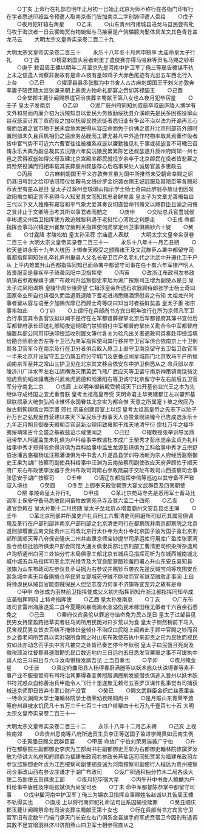 <!-- { "loadSidebar": true } -->
　　○丁亥  上命行在礼部自明年正月初一日始正北京为师不称行在各衙门印有行在字者悉送印绶监令预遣人取南京衙门皆加南京二字别铸印遣人赍给
　　○戊子
　　○夜月犯轩辕右角星
　　○乙未
　　○山东青州府诸城县进龙马县民尝有牝马牧于海滨者一日云雾晦冥有物蜿蜒与马接至是产驹驎臆肉鬉体具龙文其色青苍盖龙马云
　　大明太宗文皇帝实录卷二百二十九


大明太宗文皇帝实录卷二百三十
　　永乐十八年冬十月丙申朔享  太庙命皇太子行礼
　　○丁酉
　　○榜葛剌国头目者剌里丁遣使赛亦得马哈麻等贡名马赐之钞币
　　○庚子  敕召周王橚以明年二月至京先是河南中护卫军丁俺三等屡告橚谋不轨  上未之信遣人询察非妄故有是命△夜有星如鸡子大赤色尾迹有光出五车西北行入上台
　　○乙巳
　　○擢漷县县丞张黻为中书舍人△古麻剌朗国王干剌义亦敦奔率妻子陪臣随太监张谦来朝上表贡方物命礼部宴之赍如苏禄国王
　　○己酉
　　○金堂郡主薨讣闻赐祭遣官治丧葬主蜀献王第八女也△夜月犯毕宿星
　　○壬子  皇太子发南京
　　○乙卯
　　○湖广辰州府同知刘叔毖卒叔毖庐陵人博学有文外和易而内廉介初为沅陵知县以爱民为务致勤绥抚县介溪峒先是民多困徭役窜山谷叔毖至计其丁赀而役之加以抚绥民悦流徙者悉归业有争讼不治以法为开谕再三心服而后遣之官市物于民未尝急索民得从容应命而免于价俑之患升北京刑部员外郎时置刑部未久且兵机相仍之后庶务丛脞而工曹尤甚凡中外造作材物率取具焉重作役者皆中官气势不可近六六曹官往往被棰系叔毖以廉勤独见礼于事或叔毖言不可輙已召脩永乐大典为副总裁其去沅陵六年矣沅陵民累累陈乞还叔毖遂升辰州府同知一州七邑之民得叔毖如得父母及建北京宫殿率郡民就役岁余卒于北京郡民在役者皆悲慕之具殓祭役满而归相率载其丧葬辰州叔毖存心后临事果处人诚居官盖多惠政云
　　○丙辰
　　○古麻剌朗国王干义亦敦奔言虽为国中所推然未受朝命幸赐之诏仍其旧号封之给印诰冠带仪仗鞍马文绮纱罗金织袭衣赐王妃冠服及其陪臣等各赐彩币表里有差△是日  皇太子过滁州登琅琊山指示学士杨士奇曰此醉翁亭故址也因叹欧阳脩立朝正言不易得今人知爱其文而知其忠者鲜矣盖  皇太子为文章尤善脩每曰三代以下文人独脩有雍容和平气象尤爱其奏议切直尝命刊脩文以赐群臣且谕之曰脩之贤非止于文卿等当考其所以事君者而勉之
　　○庚申
　　○交阯总兵官豊城侯李彬遣交州后卫指挥使方政追贼黎利遇于老挝忙心河败之利遁走
　　○壬戌  命都指挥佥事冯兴镇定州崔聚守紫荆关指挥使何虎掌定州卫事俱赐钞六十锭
　　○癸亥
　　○甘露降  孝陵松柏  皇太孙采荐  宗庙遣人表献
　　大明太宗文皇帝实录卷二百三十
大明太宗文皇帝实录卷二百三十一
　　永乐十八年十一月乙丑朔
　　○钦天鉴进永乐十九年大统历  上御奉天殿受之颁赐诸王及文武群臣△署中都留守司事都指挥同知张礼卒礼庐州巢县人父名长安卫百户名老礼代之洪武中升遵化卫千户从  上平内难累升山西都指挥同知已而命署中都留守司事在任十有六年军律严明人皆畏服至是暴疾卒子琦袭凤阳中卫指挥使
　　○丙寅
　　○改浙江布政司左参政矾镇右参政程禧于湖广布政司升监察御史李旭为湖广按察司王增为副使△是日  皇太子过凤阳谒祭  皇陵毕周步陵旁望  仁祖淳皇帝所遗石农器顾侍郎张学士杨士奇曰国家帝业所自也徘徊久而后退既退陵下耆老进谒悉赐酒馔慰劳之有知  太祖龙兴时事者留从容与语至夕加赐优厚已而顾士奇等叹曰知当时者益鲜矣盖  皇太子重  祖宗事率如此
　　○丁卯
　　○上谓行在兵部尚书方宾曰明年改行在所为京师凡军卫合行事宜其令各官议拟以闻于是行在左军都督薛禄掌北京后军都督府其簿书宜付后军都督府承长印送礼部销夜巡铜牌门禁锁钥付中军都督府掌出关勘合令中军都督府编置兵部公同用印送印绶监收别置文簿付各关为验凡出关者通政司具奏赴印绶监填给勘合照验金吾左等十卫已为亲军指挥使司其行移并守卫官军俱合依南京上十卫例其各卫官军今在南京及行在卫分者俱合取入原卫上直守卫南京留守五卫每卫改官军一半来北京开设留守五卫仍属五府分守城门及更番点闸皇城四门北京牧马千户所候调南京军至并之常山三护卫见在北京其文移合依安东中护卫例悉从之  命兵部以孝陵济川广洋水军左右江阴横海天策英武飞熊广武应天等卫留守南京神策镇南饶骑沈阳虎贲豹韬龙骧鹰扬兴武龙虎武德和阳潘阳右等卫调守北京留守中左右前后五卫官军分守南北二京
　　○戊辰  上以明年御新殿受朝诏天下曰开基创业兴王之本为先继体守成经国之宜尤重昔朕  皇考太祖高皇帝受  天明命君主华夷建都江左以肇邦基肆朕缵承大统恢弘鸿业惟怀永国眷兹北京实为都会惟  天意之所属寔卜筮之攸同乃做古制狥舆情立两京置  郊社  宗庙创建宫室上以绍  皇考太祖高皇帝之先志下以贻子孙万世之弘规爰自营建以来天下军民乐于趋事天人协赞景贶骈臻今已告成选永乐十九年正月朔旦御奉天殿朝百官诞新治理用致雍熙于戏天地清宁衍  宗社万年之福华夷绥靖隆古今全盛之基故兹诏示咸使闻之
　　○己巳
　　○擢教授张举训导吴鼎冠带举人柯暹监生朱礼俱为户科给事中教谕杜本成广王罃秀才彭彦虎余孟贞为礼科给事中秀才郑得皎俞得济俱为兵科给事中监生龙源彭璟俱为工科给事中秀才丘宗舒伯治潘吉骆福杨玹汪樵潘谦俱为中书舍人升遂昌县学训导汤新为宗人府经历监察御史王果为湖广按察司副使兵科给事中汪渊为云南按察司副使改应天府尹顾佐于顺天府广东右布政使李汝器于贵州布政司河南右参政阮嗣于交阯布政司山西按察司佥事张思安于湖广按察司
　　○壬申
　　○谪辽东都指挥李信等巡边以其守备不严致寇入境也
　　○癸酉
　　○冬至  上御奉天殿受朝贺大宴文武群臣及四夷朝使
　　○祭  孝陵命皇太孙行礼
　　○甲戌
　　○革北京苑马寺先是悉用军士畜马比调军士保安守备马悉散民间畜牧故罢苑马寺及其六监二十四苑
　　○乙亥
　　○遣官赍敕召  皇太孙期十二月终随  皇太子至北京△增置霸州文安县县丞主簿
　　○壬午
　　○革北京刑部并所属吏户礼兵刑工六曹清吏司照磨所司狱司其属官俱调用及革行在户部刑部并南京户部刑部之北京清吏司行在都察院并南京都察院之北京道刑部增置云南交阯贵州三司改北京行太仆寺为太仆寺北京国子监为国子监北京刑部所属顺天等八府保安隆庆二州并直隶京师宝钞提举司承运库行用库广盈库张家湾盐仓检校批验所俱隶户部会同馆大通关俱隶兵部北京刑部工曹清吏司织染所杂造局卢沟桥通州白河三处抽分竹木局俱隶工部北京五城兵马指挥司析为东城西城南城北城中城五兵马指挥司革北京光禄寺及大官良酝掌醢珍羞四署△升山东安丘县知县张旟为山东布政司左参议县丞马撝为右参议并赐钞币袭衣先是反贼宝鸿等攻围安丘甚急城中素无兵备旟撝仓卒民男女婴城死守贼不能攻而官军继至贼败走事闻  上曰将帅虐民纵贼县官能御贼保民人但坚志奋力何事不济旟等宜宠异之故有是命
　　○甲申  命张成为羽林前卫指挥使成父义初为指挥同知升浙江都指挥同知卒成应袭指挥同知  上特命指挥使
　　○乙酉  皇太孙发南京
　　○丁亥
　　○广东布政司言雷州海康遂奚二县今夏飓风暴雨海水涨溢伤民禾稼田租无徵者千六百余石悉免之
　　○己丑
　　○秦府仪宾吴伦以罪追夺诰命免为民△是日  皇太子过邹县见民男女持筐盈路拾草实者驻马问所用民跪对曰岁荒以为食  皇太子恻然稍前下马入民舍视民男女皆衣百结不掩体灶釜倾仆不治叹曰民隐上闻若此乎顾中官赐之钞而召乡之耆老问所苦具以实对辍所食赐之时山东布政使石执中来迎责之曰为民牧而视民穷如此亦动念否乎执中言凡被灾之处皆已奏乞停今年秋税  皇太子曰民饿且死尚及徵税耶汝往督郡县速取勘饥民口数近地约三日远约五日悉发官粟赈之事不可缓执中请人给三斗曰且与六斗汝毋惧擅发廪吾见  上当自奏也
　　○辛卯
　　○夜月掩金星
　　○壬辰
　　○真定府曲阳县人杨得春蔚满圈等以妖术惑众伏诛得春等素不事产业不服役官府有司将治其罪得春变黄冠服满圈削发披僧衣俱逃入晋州以妖术妖书符咒惑众自称善治兵甲能令人飞行十里遂聚无赖号五百罗汉谋作乱事觉有司捕获械送京师即日皆弃市家口财产没官
　　○癸巳
　　○赐文武群臣金织纻丝表里各一特命文渊阁大学士兼翰林院学士杨荣幼孜赐同尚书
　　○是月赈山东青莱平渡等府州县被水饥民凡十五万三千七百三十四户给粟四十七万九千壹百七十石
大明太宗文皇帝实录卷二百三十一


大明太宗文皇帝实录卷二百三十二
　　永乐十八年十二月乙未朔
　　○己亥  上视牲南郊
　　○命贵州思南等八府所选贡生员李正等送国子监进学赐赉如云南生例
　　○壬寅腊日赐文武群臣宴
　　○甲辰  命故广宁伯刘荣男湍袭广宁伯
　　○升行在都察院左副都御史李庆为工部尚书右副都御史王彰为右都御史翰林院修撰罗汝敬为侍讲大名府知府顾鼎为福建布政司右参政长芦盐运司同知贾杲为福建布政司左参议监察御史叶贞为江西按察司副使胡良诚为河南按察司副使行人程远为贵州按察司佥事改山西右参议庄谦才于湖广布政司
　　○设广积通积抽分竹木二局各设大使二员副使五员俱隶工部
　　○夜月犯毕宿大星
　　○丙午升中书舍人鲍麟为户科给事中唐胜及序班张斌俱为尚宝司丞
　　○丁未  命中军都督陈恭掌中都留守司事
　　○戊申擢河南中护卫军丁俺三为锦衣卫指挥佥事赐姓名赵诚以其告周王橚不轨得实也
　　○庚戌  上以将行南郊祀礼命法司出系囚输役赎罪
　　○癸丑顺庆郡玉薨讣闻赐祭命有司治丧葬主蜀献王第十女也
　　○行在兵部尚书方宾言守卫官军旧有定数午门端门承天门长安左右门俱系金吾旗手府军虎贲宿卫今因别有选调其数不足宜增羽林济川济阳燕山四卫军士相参宿直从之
